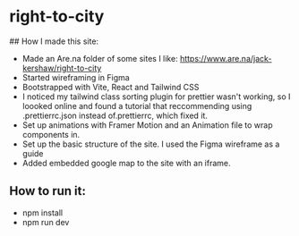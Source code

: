 # right-to-city

## How I made this site:

- Made an Are.na folder of some sites I like:
  https://www.are.na/jack-kershaw/right-to-city
- Started wireframing in Figma
- Bootstrapped with Vite, React and Tailwind CSS
- I noticed my tailwind class sorting plugin for prettier wasn't working, so I loooked online and found a tutorial that reccommending using .prettierrc.json instead of.prettierrc, which fixed it.
- Set up animations with Framer Motion and an Animation file to wrap components in.
- Set up the basic structure of the site. I used the Figma wireframe as a guide
- Added embedded google map to the site with an iframe.

## How to run it:

- npm install
- npm run dev
